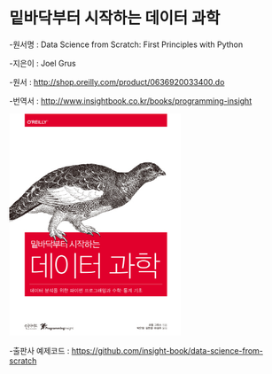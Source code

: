 # 밑바닥부터 시작하는 데이터 과학


-원서명 : Data Science from Scratch: First Principles with Python


-지은이 : Joel Grus


-원서 : http://shop.oreilly.com/product/0636920033400.do


-번역서 : http://www.insightbook.co.kr/books/programming-insight



[![텍스트](./image/cover.png)](https://unity3d.com/kr)


-출판사 예제코드 : https://github.com/insight-book/data-science-from-scratch







